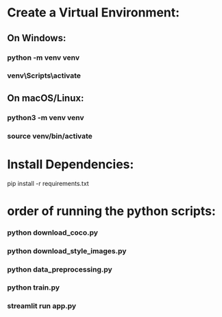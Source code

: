 # Create a Virtual Environment:
## On Windows:
### python -m venv venv
### venv\Scripts\activate

## On macOS/Linux:
### python3 -m venv venv
### source venv/bin/activate


# Install Dependencies:
pip install -r requirements.txt

# order of running the python scripts:
### python download_coco.py
### python download_style_images.py
### python data_preprocessing.py
### python train.py
### streamlit run app.py

